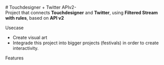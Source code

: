 <p># Touchdesigner + Twitter APIv2-<br />
Project that connects <strong>Touchdesigner</strong> and <strong>Twitter</strong>, using <strong>Filtered Stream with rules</strong>, based on <strong>API v2</strong></p>

<p>Usecase</p>

<ul>
	<li>Create visual art</li>
	<li>Integrade this project into bigger projects (festivals) in order to create interactivity.&nbsp;</li>
</ul>

<p>Features</p>
